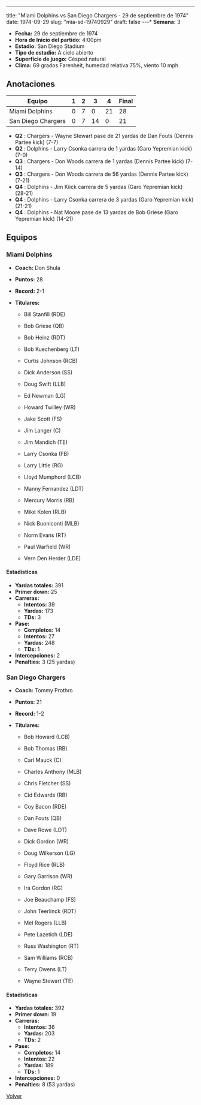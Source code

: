 ---
title: "Miami Dolphins vs San Diego Chargers - 29 de septiembre de 1974"
date: 1974-09-29
slug: "mia-sd-19740929"
draft: false
---* **Semana:** 3
* **Fecha:** 29 de septiembre de 1974
* **Hora de Inicio del partido:** 4:00pm
* **Estadio:** San Diego Stadium
* **Tipo de estadio:** A cielo abierto
* **Superficie de juego:** Césped natural
* **Clima:** 69 grados Farenheit, humedad relativa 75%, viento 10 mph




## Anotaciones
| Equipo | 1 | 2 | 3 | 4 | Final |
|--------|---|---|---|---|-------|
| Miami Dolphins  | 0 | 7 | 0 | 21  | 28 |
| San Diego Chargers  | 0 | 7 | 14 | 0  | 21 |
* **Q2** : Chargers - Wayne Stewart pase de 21 yardas de Dan Fouts (Dennis Partee kick) (7-7)
* **Q2** : Dolphins - Larry Csonka carrera de 1 yardas (Garo Yepremian kick) (7-0)
* **Q3** : Chargers - Don Woods carrera de 1 yardas (Dennis Partee kick) (7-14)
* **Q3** : Chargers - Don Woods carrera de 56 yardas (Dennis Partee kick) (7-21)
* **Q4** : Dolphins - Jim Kiick carrera de 5 yardas (Garo Yepremian kick) (28-21)
* **Q4** : Dolphins - Larry Csonka carrera de 3 yardas (Garo Yepremian kick) (21-21)
* **Q4** : Dolphins - Nat Moore pase de 13 yardas de Bob Griese (Garo Yepremian kick) (14-21)


## Equipos


### Miami Dolphins
* **Coach:** Don Shula
* **Puntos:** 28
* **Record:** 2-1
* **Titulares:** 

  * Bill Stanfill (RDE) 

  * Bob Griese (QB) 

  * Bob Heinz (RDT) 

  * Bob Kuechenberg (LT) 

  * Curtis Johnson (RCB) 

  * Dick Anderson (SS) 

  * Doug Swift (LLB) 

  * Ed Newman (LG) 

  * Howard Twilley (WR) 

  * Jake Scott (FS) 

  * Jim Langer (C) 

  * Jim Mandich (TE) 

  * Larry Csonka (FB) 

  * Larry Little (RG) 

  * Lloyd Mumphord (LCB) 

  * Manny Fernandez (LDT) 

  * Mercury Morris (RB) 

  * Mike Kolen (RLB) 

  * Nick Buoniconti (MLB) 

  * Norm Evans (RT) 

  * Paul Warfield (WR) 

  * Vern Den Herder (LDE) 

#### Estadísticas
* **Yardas totales:** 391
* **Primer down:** 25
* **Carreras:**
  * **Intentos:** 39
  * **Yardas:** 173
  * **TDs:** 3
* **Pase:**
  * **Completos:** 14
  * **Intentos:** 27
  * **Yardas:** 248
  * **TDs:** 1
* **Intercepciones:** 2
* **Penalties:** 3 (25 yardas)

### San Diego Chargers
* **Coach:** Tommy Prothro
* **Puntos:** 21
* **Record:** 1-2
* **Titulares:** 

  * Bob Howard (LCB) 

  * Bob Thomas (RB) 

  * Carl Mauck (C) 

  * Charles Anthony (MLB) 

  * Chris Fletcher (SS) 

  * Cid Edwards (RB) 

  * Coy Bacon (RDE) 

  * Dan Fouts (QB) 

  * Dave Rowe (LDT) 

  * Dick Gordon (WR) 

  * Doug Wilkerson (LG) 

  * Floyd Rice (RLB) 

  * Gary Garrison (WR) 

  * Ira Gordon (RG) 

  * Joe Beauchamp (FS) 

  * John Teerlinck (RDT) 

  * Mel Rogers (LLB) 

  * Pete Lazetich (LDE) 

  * Russ Washington (RT) 

  * Sam Williams (RCB) 

  * Terry Owens (LT) 

  * Wayne Stewart (TE) 

#### Estadísticas
* **Yardas totales:** 392
* **Primer down:** 19
* **Carreras:**
  * **Intentos:** 36
  * **Yardas:** 203
  * **TDs:** 2
* **Pase:**
  * **Completos:** 14
  * **Intentos:** 22
  * **Yardas:** 189
  * **TDs:** 1
* **Intercepciones:** 0
* **Penalties:** 8 (53 yardas)


[Volver](/historia/1974)
